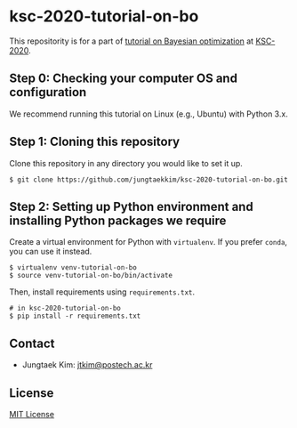 # ksc-2020-tutorial-on-bo

This repositority is for a part of [tutorial on Bayesian optimization](https://kiise.or.kr/conference/main/getContent.do?CC=KSC&CS=2020&PARENT_ID=010900&content_no=1263) at [KSC-2020](http://kiise.or.kr/conference/KSC/2020/).

## Step 0: Checking your computer OS and configuration

We recommend running this tutorial on Linux (e.g., Ubuntu) with Python 3.x.

## Step 1: Cloning this repository

Clone this repository in any directory you would like to set it up.

```shell
$ git clone https://github.com/jungtaekkim/ksc-2020-tutorial-on-bo.git
```

## Step 2: Setting up Python environment and installing Python packages we require

Create a virtual environment for Python with `virtualenv`.
If you prefer `conda`, you can use it instead.

```shell
$ virtualenv venv-tutorial-on-bo
$ source venv-tutorial-on-bo/bin/activate
```

Then, install requirements using `requirements.txt`.

```shell
# in ksc-2020-tutorial-on-bo
$ pip install -r requirements.txt
```

## Contact
* Jungtaek Kim: [jtkim@postech.ac.kr](mailto:jtkim@postech.ac.kr)

## License
[MIT License](LICENSE)

